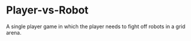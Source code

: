 # Player-vs-Robot
A single player game in which the player needs to fight off robots in a grid arena.
